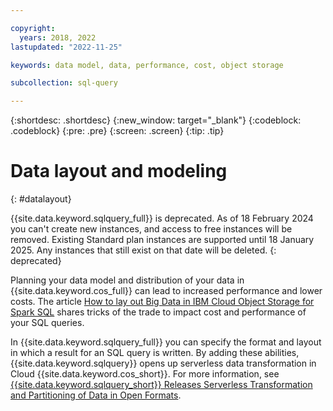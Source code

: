 ```yaml
---

copyright:
  years: 2018, 2022
lastupdated: "2022-11-25"

keywords: data model, data, performance, cost, object storage

subcollection: sql-query

---
```


{:shortdesc: .shortdesc}
{:new_window: target="_blank"}
{:codeblock: .codeblock}
{:pre: .pre}
{:screen: .screen}
{:tip: .tip}

# Data layout and modeling
{: #datalayout}

{{site.data.keyword.sqlquery_full}} is deprecated. As of 18 February 2024 you can't create new instances, and access to free instances will be removed. Existing Standard plan instances are supported until 18 January 2025. Any instances that still exist on that date will be deleted.
{: deprecated}

Planning your data model and distribution of your data in {{site.data.keyword.cos_full}} can lead to increased performance and lower costs. The article [How to lay out Big Data in IBM Cloud Object Storage for Spark SQL](https://www.ibm.com/cloud/blog/big-data-layout) shares tricks of the trade to impact cost and performance of your SQL queries.

In {{site.data.keyword.sqlquery_full}} you can specify the format and layout in which a result for an SQL query is written. By adding these abilities, {{site.data.keyword.sqlquery}} opens up serverless data transformation in Cloud {{site.data.keyword.cos_short}}. For more information, see [{{site.data.keyword.sqlquery_short}} Releases Serverless Transformation and Partitioning of Data in Open Formats](https://www.ibm.com/cloud/blog/announcements/sql-query-releases-serverless-transformation-and-partitioning-of-data-in-open-formats).
